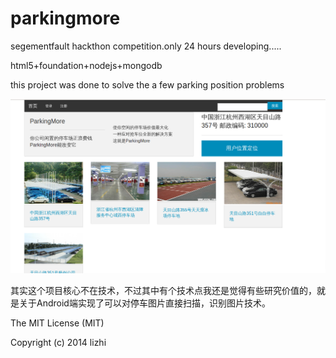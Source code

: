 parkingmore
===========

segementfault hackthon competition.only 24 hours developing.....


html5+foundation+nodejs+mongodb


this project was done to solve the a few parking position problems


<img src="https://raw.githubusercontent.com/edagarli/parkingmore/master/56e.png"/>

其实这个项目核心不在技术，不过其中有个技术点我还是觉得有些研究价值的，就是关于Android端实现了可以对停车图片直接扫描，识别图片技术。

The MIT License (MIT)

Copyright (c) 2014 lizhi
